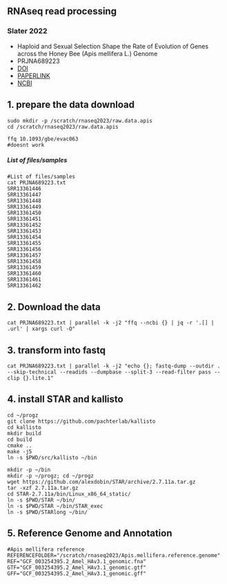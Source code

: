 ## RNAseq read processing

### Slater 2022
- Haploid and Sexual Selection Shape the Rate of Evolution of Genes across the Honey Bee (Apis mellifera L.) Genome
- PRJNA689223
- [DOI](https://doi.org/10.1093/gbe/evac063)
- [PAPERLINK]([https://doi.org/10.1093/gbe/evac063](https://academic.oup.com/gbe/article/14/6/evac063/6584681))
- [NCBI](https://www.ncbi.nlm.nih.gov/Traces/study/?query_key=4&WebEnv=MCID_65ece0921f4e9f73e3a78866&o=acc_s%3Aa)

## 1. prepare the data download
```
sudo mkdir -p /scratch/rnaseq2023/raw.data.apis
cd /scratch/rnaseq2023/raw.data.apis

ffq 10.1093/gbe/evac063
#doesnt work
```

##### List of files/samples
```
#List of files/samples
cat PRJNA689223.txt
SRR13361446
SRR13361447
SRR13361448
SRR13361449
SRR13361450
SRR13361451
SRR13361452
SRR13361453
SRR13361454
SRR13361455
SRR13361456
SRR13361457
SRR13361458
SRR13361459
SRR13361460
SRR13361461
SRR13361462
```
## 2. Download the data
```
cat PRJNA689223.txt | parallel -k -j2 "ffq --ncbi {} | jq -r '.[] | .url' | xargs curl -O"
```
## 3. transform into fastq
```
cat PRJNA689223.txt | parallel -k -j2 "echo {}; fastq-dump --outdir . --skip-technical --readids --dumpbase --split-3 --read-filter pass --clip {}.lite.1"
```

## 4. install STAR and kallisto
```
cd ~/progz
git clone https://github.com/pachterlab/kallisto
cd kallisto
mkdir build
cd build
cmake ..
make -j5
ln -s $PWD/src/kallisto ~/bin

mkdir -p ~/bin
mkdir -p ~/progz; cd ~/progz
wget https://github.com/alexdobin/STAR/archive/2.7.11a.tar.gz
tar -xzf 2.7.11a.tar.gz
cd STAR-2.7.11a/bin/Linux_x86_64_static/
ln -s $PWD/STAR ~/bin/
ln -s $PWD/STAR ~/bin/STAR_exec
ln -s $PWD/STARlong ~/bin/
```

## 5. Reference Genome and Annotation
```
#Apis mellifera reference
REFERENCEFOLDER="/scratch/rnaseq2023/Apis.mellifera.reference.genome"
REF="GCF_003254395.2_Amel_HAv3.1_genomic.fna"
GTF="GCF_003254395.2_Amel_HAv3.1_genomic.gtf"
GFF="GCF_003254395.2_Amel_HAv3.1_genomic.gff"
```








